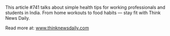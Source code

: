 This article #741 talks about simple health tips for working professionals and students in India. From home workouts to food habits — stay fit with Think News Daily.

Read more at: www.thinknewsdaily.com